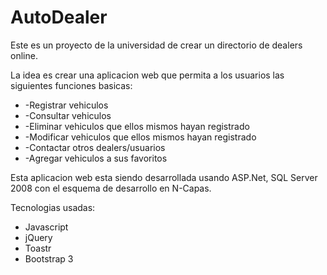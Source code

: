 # AutoDealer

Este es un proyecto de la universidad de crear un directorio de dealers online.

La idea es crear una aplicacion web que permita a los usuarios las siguientes funciones basicas:
<ul>
  <li>-Registrar vehiculos</li>
  <li>-Consultar vehiculos</li>
  <li>-Eliminar vehiculos que ellos mismos hayan registrado</li>
  <li>-Modificar vehiculos que ellos mismos hayan registrado</li>
  <li>-Contactar otros dealers/usuarios</li>
  <li>-Agregar vehiculos a sus favoritos</li>
</ul>

Esta aplicacion web esta siendo desarrollada usando ASP.Net, SQL Server 2008 
con el esquema de desarrollo en N-Capas.

Tecnologias usadas:

<ul>
 <li>Javascript</li>
 <li>jQuery</li>
 <li>Toastr</li>
 <li>Bootstrap 3</li>
</ul>
